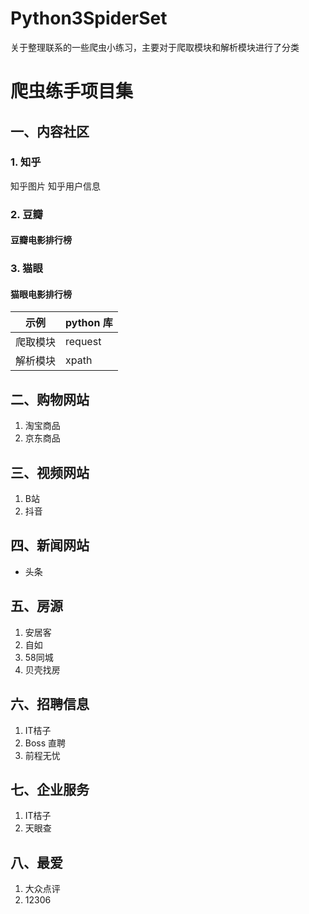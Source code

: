 # Python3SpiderSet
关于整理联系的一些爬虫小练习，主要对于爬取模块和解析模块进行了分类

# 爬虫练手项目集
## 一、内容社区
### 1. 知乎
知乎图片
知乎用户信息

### 2. 豆瓣
####  豆瓣电影排行榜

    
### 3. 猫眼
#### 猫眼电影排行榜
    
| 示例 | python 库 | 
| --- | --- | 
| 爬取模块 | request | 
| 解析模块 | xpath |


## 二、购物网站
1. 淘宝商品
2. 京东商品

## 三、视频网站
1. B站
2. 抖音

## 四、新闻网站
* 头条


##  五、房源
1. 安居客
2. 自如
3. 58同城
4. 贝壳找房


## 六、招聘信息
1. IT桔子
2. Boss 直聘
3. 前程无忧


## 七、企业服务
1. IT桔子
2. 天眼查


## 八、最爱
1. 大众点评
2. 12306

